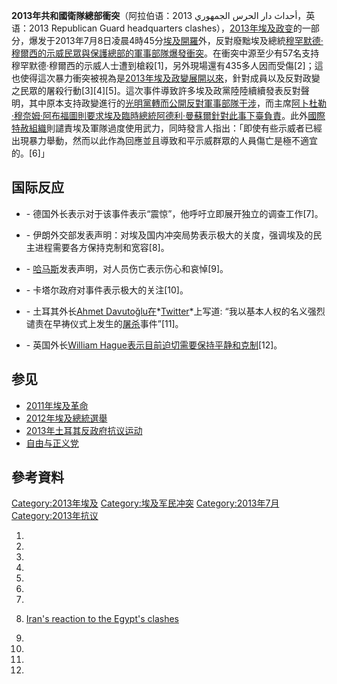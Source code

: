 **2013年共和國衛隊總部衝突**（阿拉伯语：أحداث دار الحرس الجمهوري 2013，英语：2013 Republican
Guard headquarters
clashes），[2013年埃及政变](../Page/2013年埃及政变.md "wikilink")的一部分，爆发于2013年7月8日凌晨4時45分[埃及](../Page/埃及.md "wikilink")[開羅](https://zh.wikipedia.org/wiki/開羅 "wikilink")外，反對廢黜埃及總統[穆罕默德·穆爾西的示威民眾與保護總部的軍事部隊爆發衝突](https://zh.wikipedia.org/wiki/穆罕默德·穆爾西 "wikilink")。在衝突中源至少有57名支持穆罕默德·穆爾西的示威人士遭到槍殺\[1\]，另外現場還有435多人因而受傷\[2\]；這也使得這次暴力衝突被視為是[2013年埃及政變展開以來](https://zh.wikipedia.org/wiki/2013年埃及政變 "wikilink")，針對成員以及反對政變之民眾的屠殺行動\[3\]\[4\]\[5\]。這次事件導致許多埃及政黨陸陸續續發表反對聲明，其中原本支持政變進行的[光明黨轉而公開反對軍事部隊干涉](https://zh.wikipedia.org/wiki/光明黨 "wikilink")，而主席[阿卜杜勒·穆奈姆·阿布福圖則要求埃及臨時總統](https://zh.wikipedia.org/wiki/阿卜杜勒·穆奈姆·阿布福圖 "wikilink")[阿德利·曼蘇爾針對此事下臺負責](https://zh.wikipedia.org/wiki/阿德利·曼蘇爾 "wikilink")。此外[國際特赦組織](../Page/國際特赦組織.md "wikilink")則譴責埃及軍隊過度使用武力，同時發言人指出：「即使有些示威者已經出現暴力舉動，然而以此作為回應並且導致和平示威群眾的人員傷亡是極不適宜的。\[6\]」

## 国际反应

  - \- 德国外长表示对于该事件表示“震惊”，他呼吁立即展开独立的调查工作\[7\]。

  - \- 伊朗外交部发表声明：对埃及国内冲突局势表示极大的关度，强调埃及的民主进程需要各方保持克制和宽容\[8\]。

  - \- [哈马斯](../Page/哈马斯.md "wikilink")发表声明，对人员伤亡表示伤心和哀悼\[9\]。

  - \- 卡塔尔政府对事件表示极大的关注\[10\]。

  - \- 土耳其外长[Ahmet
    Davutoğlu在](https://zh.wikipedia.org/wiki/Ahmet_Davutoğlu "wikilink")*[Twitter](../Page/Twitter.md "wikilink")*上写道:
    “我以基本人权的名义强烈谴责在早祷仪式上发生的[屠杀](../Page/屠杀.md "wikilink")事件”\[11\]。

  - \- 英国外长[William
    Hague表示目前迫切需要保持平静和克制](https://zh.wikipedia.org/wiki/William_Hague "wikilink")\[12\]。

## 参见

  - [2011年埃及革命](../Page/2011年埃及革命.md "wikilink")
  - [2012年埃及總統選舉](https://zh.wikipedia.org/wiki/2012年埃及總統選舉 "wikilink")
  - [2013年土耳其反政府抗议运动](../Page/2013年土耳其反政府抗议运动.md "wikilink")
  - [自由与正义党](../Page/自由与正义党.md "wikilink")

## 參考資料

[Category:2013年埃及](https://zh.wikipedia.org/wiki/Category:2013年埃及 "wikilink")
[Category:埃及军民冲突](https://zh.wikipedia.org/wiki/Category:埃及军民冲突 "wikilink")
[Category:2013年7月](https://zh.wikipedia.org/wiki/Category:2013年7月 "wikilink")
[Category:2013年抗议](https://zh.wikipedia.org/wiki/Category:2013年抗议 "wikilink")

1.
2.
3.
4.

5.

6.

7.

8.  [Iran's reaction to the Egypt's
    clashes](http://www.farsnews.com/newstext.php?nn=13920416001353)

9.

10.
11.
12.